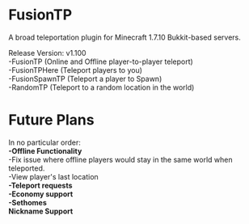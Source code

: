 # FusionTP
A broad teleportation plugin for Minecraft 1.7.10 Bukkit-based servers.

Release Version: v1.100\
-FusionTP (Online and Offline player-to-player teleport)\
-FusionTPHere (Teleport players to you)\
-FusionSpawnTP (Teleport a player to Spawn)\
-RandomTP (Teleport to a random location in the world)

# Future Plans
In no particular order:\
**-Offline Functionality**\
-Fix issue where offline players would stay in the same world when teleported.\
-View player's last location \
**-Teleport requests**\
**-Economy support**\
**-Sethomes**\
**Nickname Support**
